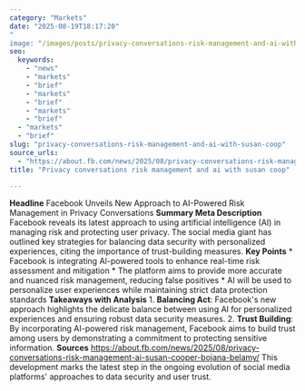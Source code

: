 ```yaml
---
category: "Markets"
date: "2025-08-19T18:17:20"
"
image: "/images/posts/privacy-conversations-risk-management-and-ai-with-susan-coop.jpg"
seo:
  keywords:
    - "news"
    - "markets"
    - "brief"
    - "markets"
    - "brief"
    - "markets"
    - "brief"
  - "markets"
  - "brief"
slug: "privacy-conversations-risk-management-and-ai-with-susan-coop"
source_urls:
  - "https://about.fb.com/news/2025/08/privacy-conversations-risk-management-ai-susan-cooper-bojana-belamy/"
title: "Privacy conversations risk management and ai with susan coop"

---
```


**Headline** Facebook Unveils New Approach to AI-Powered Risk Management in Privacy Conversations  **Summary Meta Description** Facebook reveals its latest approach to using artificial intelligence (AI) in managing risk and protecting user privacy. The social media giant has outlined key strategies for balancing data security with personalized experiences, citing the importance of trust-building measures.  **Key Points**  * Facebook is integrating AI-powered tools to enhance real-time risk assessment and mitigation * The platform aims to provide more accurate and nuanced risk management, reducing false positives * AI will be used to personalize user experiences while maintaining strict data protection standards  **Takeaways with Analysis**  1. **Balancing Act**: Facebook's new approach highlights the delicate balance between using AI for personalized experiences and ensuring robust data security measures. 2. **Trust Building**: By incorporating AI-powered risk management, Facebook aims to build trust among users by demonstrating a commitment to protecting sensitive information.  **Sources** https://about.fb.com/news/2025/08/privacy-conversations-risk-management-ai-susan-cooper-bojana-belamy/ This development marks the latest step in the ongoing evolution of social media platforms' approaches to data security and user trust.